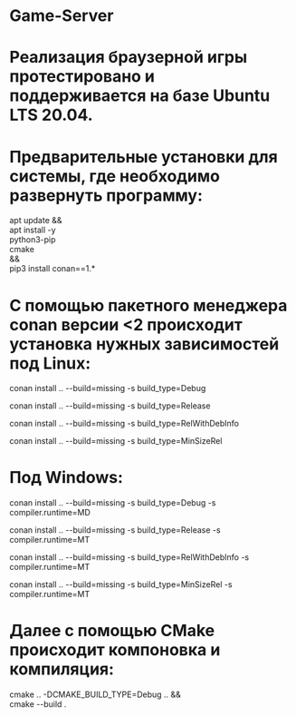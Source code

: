 # Game-Server
# Реализация браузерной игры протестировано и поддерживается на базе Ubuntu LTS 20.04.

# Предварительные установки для системы, где необходимо развернуть программу:
apt update && \
   apt install -y \
      python3-pip \
      cmake \
    && \
    pip3 install conan==1.*

# С помощью пакетного менеджера conan версии <2 происходит установка нужных зависимостей под Linux:
 conan install .. --build=missing -s build_type=Debug
 
 conan install .. --build=missing -s build_type=Release
 
 conan install .. --build=missing -s build_type=RelWithDebInfo
 
 conan install .. --build=missing -s build_type=MinSizeRel
# Под Windows: 
 conan install .. --build=missing -s build_type=Debug -s compiler.runtime=MD
 
 conan install .. --build=missing -s build_type=Release -s compiler.runtime=MT
 
 conan install .. --build=missing -s build_type=RelWithDebInfo -s compiler.runtime=MT
 
 conan install .. --build=missing -s build_type=MinSizeRel -s compiler.runtime=MT

# Далее с помощью CMake происходит компоновка и компиляция:
 cmake .. -DCMAKE_BUILD_TYPE=Debug .. && \
 cmake --build .
